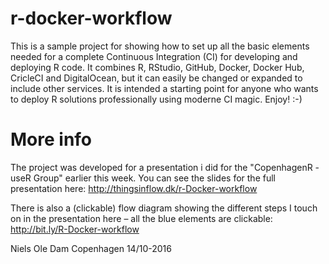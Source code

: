 # r-docker-workflow
This is a sample project for showing how to set up all the basic elements needed for a complete Continuous Integration (CI) for developing and deploying R code.
It combines R, RStudio, GitHub, Docker, Docker Hub, CricleCI and DigitalOcean, but it can easily be changed or expanded to include other services.
It is intended a starting point for anyone who wants to deploy R solutions professionally using moderne CI magic.
Enjoy!
:-)

# More info
The project was developed for a presentation i did for the "CopenhagenR - useR Group" earlier this week.
You can see the slides for the full presentation here: 
http://thingsinflow.dk/r-Docker-workflow

There is also a (clickable) flow diagram showing the different steps I touch on in the presentation here – all the blue elements are clickable: 
http://bit.ly/R-Docker-workflow

Niels Ole Dam
Copenhagen
14/10-2016
